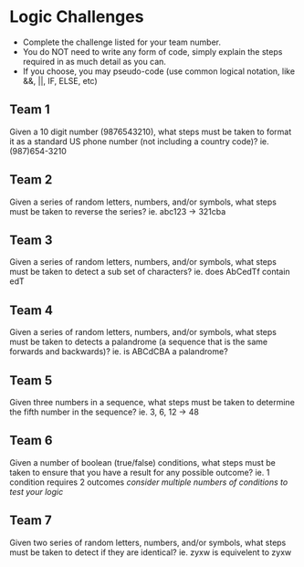 # Logic Challenges

- Complete the challenge listed for your team number.
- You do NOT need to write any form of code, simply explain the steps required in as much detail as you can.
- If you choose, you may pseudo-code (use common logical notation, like &&, ||, IF, ELSE, etc)

## Team 1
Given a 10 digit number (9876543210), what steps must be taken to format it as a standard US phone number (not including a country code)?
ie. (987)654-3210

## Team 2
Given a series of random letters, numbers, and/or symbols, what steps must be taken to reverse the series?
ie. abc123 -> 321cba

## Team 3
Given a series of random letters, numbers, and/or symbols, what steps must be taken to detect a sub set of characters?
ie. does AbCedTf contain edT

## Team 4
Given a series of random letters, numbers, and/or symbols, what steps must be taken to detects a palandrome (a sequence that is the same forwards and backwards)?
ie. is ABCdCBA a palandrome?

## Team 5
Given three numbers in a sequence, what steps must be taken to determine the fifth number in the sequence?
ie. 3, 6, 12 -> 48

## Team 6
Given a number of boolean (true/false) conditions, what steps must be taken to ensure that you have a result for any possible outcome?
ie. 1 condition requires 2 outcomes
*consider multiple numbers of conditions to test your logic*

## Team 7
Given two series of random letters, numbers, and/or symbols, what steps must be taken to detect if they are identical?
ie. zyxw is equivelent to zyxw
